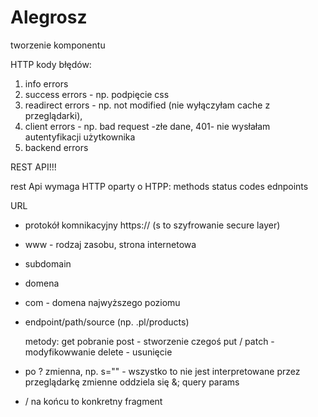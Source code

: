 # Alegrosz

tworzenie komponentu

HTTP
kody błędów:

1. info errors
2. success errors - np. podpięcie css
3. readirect errors - np. not modified (nie wyłączyłam cache z przeglądarki),
4. client errors - np. bad request -złe dane, 401- nie wysłałam autentyfikacji użytkownika
5. backend errors

REST API!!!

rest Api wymaga HTTP
oparty o HTPP:
methods
status codes
ednpoints

URL

-   protokół komnikacyjny https:// (s to szyfrowanie secure layer)
-   www - rodzaj zasobu, strona internetowa
-   subdomain
-   domena
-   com - domena najwyższego poziomu
-   endpoint/path/source (np. .pl/products)

    metody:
    get pobranie
    post - stworzenie czegoś
    put / patch - modyfikowwanie
    delete - usunięcie

-   po ? zmienna, np. s="" - wszystko to nie jest interpretowane przez przeglądarkę
    zmienne oddziela się &; query params
-   / na końcu to konkretny fragment
